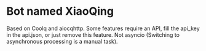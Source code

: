 # Bot named XiaoQing
Based on Coolq and aiocqhttp.
Some features require an API, fill the api_key in the api.json, or just remove this feature.
Not asyncio (Switching to asynchronous processing is a manual task).